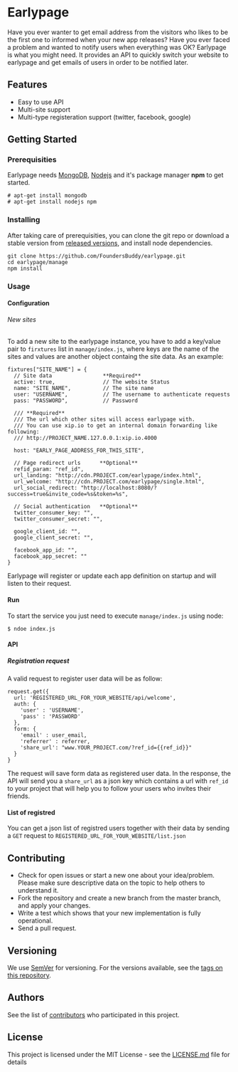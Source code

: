 # Earlypage

Have you ever wanter to get email address from the visitors who likes to be the
first one to informed when your new app releases? Have you ever faced a problem
and wanted to notify users when everything was OK? Earlypage is what you might
need. It provides an API to quickly switch your website to earlypage and get
emails of users in order to be notified later.

## Features

- Easy to use API
- Multi-site support
- Multi-type registeration support (twitter, facebook, google)

## Getting Started

### Prerequisities

Earlypage needs [MongoDB](http;//mongodb.com), [Nodejs](http://nodejs.org) and
it's package manager **npm** to get started.

```
# apt-get install mongodb
# apt-get install nodejs npm
```

### Installing

After taking care of prerequisities, you can clone the git repo or download a
stable version from [released versions](https://github.com/FoundersBuddy/earlypage/releases), 
and install node dependencies.

```
git clone https://github.com/FoundersBuddy/earlypage.git
cd earlypage/manage
npm install
```

### Usage

#### Configuration

###### New sites

To add a new site to the earlypage instance, you have to add a key/value pair to
`firxtures` list in `manage/index.js`, where keys are the name of the sites and
values are another object containg the site data. As an example:

```
fixtures["SITE_NAME"] = {
  // Site data                **Required**
  active: true,               // The website Status
  name: "SITE_NAME",          // The site name
  user: "USERNAME",           // The username to authenticate requests
  pass: "PASSWORD",           // Password
  
  /// **Required**
  /// The url which other sites will access earlypage with. 
  /// You can use xip.io to get an internal domain forwarding like following:
  /// http://PROJECT_NAME.127.0.0.1:xip.io.4000

  host: "EARLY_PAGE_ADDRESS_FOR_THIS_SITE",
  
  // Page redirect urls      **Optional**
  refid_param: "ref_id",
  url_landing: "http://cdn.PROJECT.com/earlypage/index.html",
  url_welcome: "http://cdn.PROJECT.com/earlypage/single.html",
  url_social_redirect: "http://localhost:8080/?success=true&invite_code=%s&token=%s",
  
  // Social authentication   **Optional**
  twitter_consumer_key: "",
  twitter_consumer_secret: "",

  google_client_id: "",
  google_client_secret: "",

  facebook_app_id: "",
  facebook_app_secret: ""
}
```

Earlypage will register or update each app definition on startup and will listen to their request.

#### Run

To start the service you just need to execute `manage/index.js` using node:

```
$ ndoe index.js
```

#### API
##### Registration request
A valid request to register user data will be as follow:

```
request.get({
  url: 'REGISTERED_URL_FOR_YOUR_WEBSITE/api/welcome',
  auth: {
    'user' : 'USERNAME',
    'pass' : 'PASSWORD'
  },
  form: {
    'email' : user_email,
    'referrer' : referrer,
    'share_url': "www.YOUR_PROJECT.com/?ref_id={{ref_id}}"
  }
}
```

The request will save form data as registered user data. In the response, the
API will send you a `share_url` as a json key which contains a url with `ref_id`
to your project that will help you to follow your users who invites their friends. 

#### List of registred

You can get a json list of registred users together with their data by sending a
`GET` request to `REGISTERED_URL_FOR_YOUR_WEBSITE/list.json`

## Contributing

- Check for open issues or start a new one about your idea/problem. Please make sure descriptive data on the topic to help others to understand it.
- Fork the repository and create a new branch from the master branch, and apply your changes.
- Write a test which shows that your new implementation is fully operational.
- Send a pull request.

## Versioning

We use [SemVer](http://semver.org/) for versioning. For the versions available, see the [tags on this repository](https://github.com/FoundersBuddy/earlypage/releases). 

## Authors

See the list of [contributors](https://github.com/FoundersBuddy/earlypage/graphs/contributors) who participated in this project.

## License

This project is licensed under the MIT License - see the [LICENSE.md](LICENSE.md) file for details
